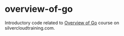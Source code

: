 # overview-of-go
Introductory code related to [Overview of Go](https://silvercloudtraining.com/p/overview-of-go/) course on silvercloudtraining.com.
